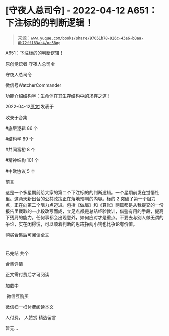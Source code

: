 # [守夜人总司令] - 2022-04-12 A651：下注标的的判断逻辑！

> 来源：[`www.yuque.com/books/share/97051b78-926c-43e6-b0aa-0b72ff163ac4/oc58qg`](https://www.yuque.com/books/share/97051b78-926c-43e6-b0aa-0b72ff163ac4/oc58qg)



A651：下注标的的判断逻辑！ 

原创觉悟者 守夜人总司令 

守夜人总司令 

微信号WatcherCommander 

功能介绍结构学：生命体在其生存结构中的求存之道！ 

2022-04-12[原文](https://mp.weixin.qq.com/s?__biz=MzAxNDk1NjI2Mw==&mid=2247488267&idx=1&sn=575aa2951897037ac2b4438cfca0e6ac&chksm=9b8a3083acfdb9953506ee664bf136a7509dadff35769dd996f3f34a992e1eff0d49e186e3cb#rd))发表于 

收录于合集 

#底层逻辑 86 个 

#结构学 89 个 

#共同富裕 8 个 

#精神结构 101 个 

#中欧协议 5 个 

前言 

这是一个多星期前给大家的第二个下注标的的判断逻辑。一个星期前发在觉悟社里。这两天新出台的公共政策正在落地预判的内容。标的 2 突破了第一个阻力点，正在向第二个阻力点迈进。包括《做局》和《算账》两篇都是从我提交的一份报告里截取的一小段改写而成，立足点都是总结经验教训，借鉴有用的手段，提高下残局的能力。任何事都会出现意外，如何应对才是重点。不要去与别人做无谓的争论，实在闲得慌，可以顺着判断的思路挣两小钱也比争论有价值。 

购买合集后可阅读全文 

# 

已完结 共个 

合集详情 

正文需付费后才可阅读 

加载中 

 微信豆购买 

微信扫一扫付费阅读本文 

人付费， 人赞赏 <ne-h3 id="fw4qL" data-lake-id="fw4qL"><ne-heading-ext><ne-heading-anchor></ne-heading-anchor><ne-heading-fold></ne-heading-fold></ne-heading-ext><ne-heading-content>精选留言</ne-heading-content></ne-h3> 

暂无...